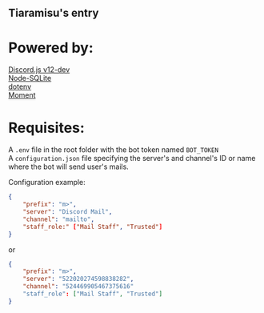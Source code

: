 ## Tiaramisu's entry

# Powered by:
[Discord.js v12-dev](https://github.com/discordjs/discord.js)  
[Node-SQLite](https://github.com/kriasoft/node-sqlite)  
[dotenv](https://github.com/motdotla/dotenv)  
[Moment](https://github.com/moment/moment/)  

# Requisites:
A `.env` file in the root folder with the bot token named `BOT_TOKEN`  
A `configuration.json` file specifying the server's and channel's ID or name where the bot will send user's mails.

Configuration example:
```json
{
	"prefix": "m>",
	"server": "Discord Mail",
	"channel": "mailto",
	"staff_role:" ["Mail Staff", "Trusted"]
}
```

or

```json
{
	"prefix": "m>",
	"server": "522020274598838282",
	"channel": "524469905467375616"
	"staff_role": ["Mail Staff", "Trusted"]
}
```
